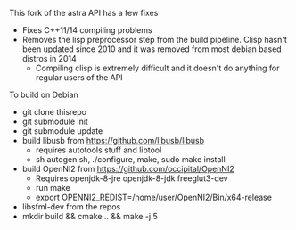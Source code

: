 This fork of the astra API has a few fixes

* Fixes C++11/14 compiling problems
* Removes the lisp preprocessor step from the build pipeline. Clisp hasn't been updated since 2010 and it was removed from most debian based distros in 2014
    * Compiling clisp is extremely difficult and it doesn't do anything for regular users of the API

To build on Debian

* git clone thisrepo
* git submodule init
* git submodule update
* build libusb from https://github.com/libusb/libusb
    * requires autotools stuff and libtool
    * sh autogen.sh, ./configure, make, sudo make install
* build OpenNI2 from https://github.com/occipital/OpenNI2
    * Requires openjdk-8-jre openjdk-8-jdk freeglut3-dev
    * run make
    * export OPENNI2_REDIST=/home/user/OpenNI2/Bin/x64-release
* libsfml-dev from the repos
* mkdir build && cmake .. && make -j 5

